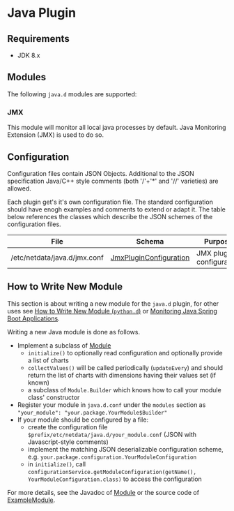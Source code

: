 # Java Plugin

## Requirements

- JDK 8.x


## Modules

The following `java.d` modules are supported:

### JMX

This module will monitor all local java processes by default. Java Monitoring Extension (JMX) is used to do so.

## Configuration

Configuration files contain JSON Objects.
Additional to the JSON specification Java/C++ style comments (both '/'+'*' and '//' varieties) are allowed.

Each plugin get's it's own configuration file. The standard configuration should have enogh examples and comments to extend or adapt it. The table below references the classes which describe the JSON schemes of the configuration files.

File                         | Schema | Purpose
---------------------------- | ------ | -------
/etc/netdata/java.d/jmx.conf | [JmxPluginConfiguration](https://github.com/firehol/netdata/blob/master/java.d/src/main/java/org/firehol/netdata/plugin/jmx/configuration/JmxPluginConfiguration.java)| JMX plugin configuration

## How to Write New Module

This section is about writing a new module for the `java.d` plugin, for other uses see [How to Write New Module (`python.d`)](https://github.com/firehol/netdata/wiki/How-to-write-new-module) or [Monitoring Java Spring Boot Applications](https://github.com/firehol/netdata/wiki/Monitoring-Java-Spring-Boot-Applications).

Writing a new Java module is done as follows.

- Implement a subclass of [Module](https://github.com/firehol/netdata/blob/master/java.d/src/main/java/org/firehol/netdata/plugin/Module.java)
  * `initialize()` to optionally read configuration and optionally provide a list of charts
  * `collectValues()` will be called periodically (`updateEvery`) and should return the list of charts with dimensions having their values set (if known)
  * a subclass of `Module.Builder` which knows how to call your module class' constructor
- Register your module in `java.d.conf` under the `modules` section as `"your_module": "your.package.YourModule$Builder"`
- If your module should be configured by a file:
  * create the configuration file `$prefix/etc/netdata/java.d/your_module.conf` (JSON with Javascript-style comments)
  * implement the matching JSON deserializable configuration scheme, e.g. `your.package.configuration.YourModuleConfiguration`
  * in `initialize()`, call `configurationService.getModuleConfiguration(getName(), YourModuleConfiguration.class)` to access the configuration

For more details, see the Javadoc of [Module](https://github.com/firehol/netdata/blob/master/java.d/src/main/java/org/firehol/netdata/plugin/Module.java) or the source code of [ExampleModule](https://github.com/firehol/netdata/blob/master/java.d/src/main/java/org/firehol/netdata/plugin/example/ExampleModule.java).